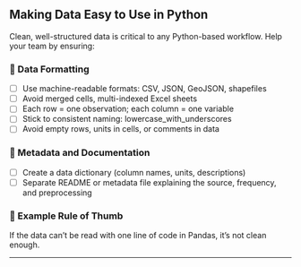 
## Making Data Easy to Use in Python

Clean, well-structured data is critical to any Python-based workflow. Help your team by ensuring:

### 📐 Data Formatting
- [ ] Use machine-readable formats: CSV, JSON, GeoJSON, shapefiles
- [ ] Avoid merged cells, multi-indexed Excel sheets
- [ ] Each row = one observation; each column = one variable
- [ ] Stick to consistent naming: lowercase_with_underscores
- [ ] Avoid empty rows, units in cells, or comments in data

### 📘 Metadata and Documentation
- [ ] Create a data dictionary (column names, units, descriptions)
- [ ] Separate README or metadata file explaining the source, frequency, and preprocessing

### 🧪 Example Rule of Thumb
If the data can’t be read with one line of code in Pandas, it’s not clean enough.

---
